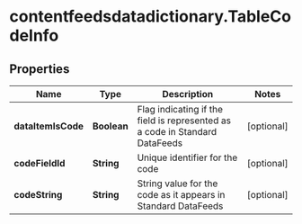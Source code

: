 # contentfeedsdatadictionary.TableCodeInfo

## Properties

Name | Type | Description | Notes
------------ | ------------- | ------------- | -------------
**dataItemIsCode** | **Boolean** | Flag indicating if the field is represented as a code in Standard DataFeeds | [optional] 
**codeFieldId** | **String** | Unique identifier for the code | [optional] 
**codeString** | **String** | String value for the code as it appears in Standard DataFeeds | [optional] 


